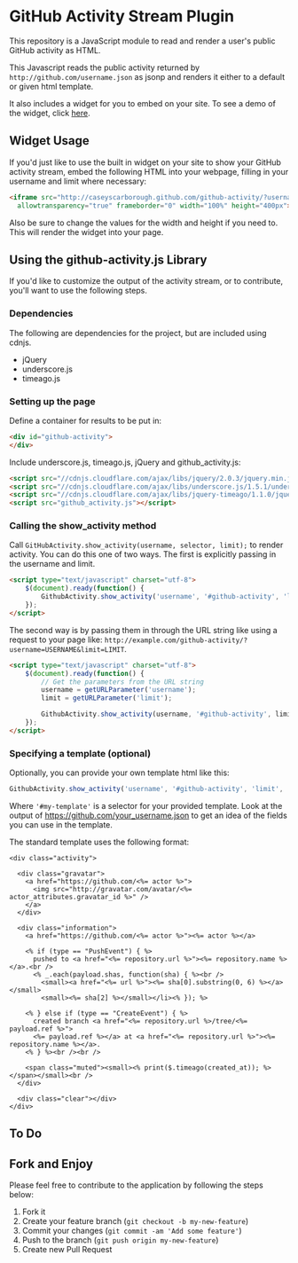 # GitHub Activity Stream Plugin

This repository is a JavaScript module to read and render a user's public GitHub activity
as HTML. 

This Javascript reads the public activity returned by 
`http://github.com/username.json` as jsonp and renders it either to a
default or given html template.

It also includes a widget for you to embed on your site. To see a demo of the widget, click
[here](http://blog.caseyscarborough.com/activity/).

## Widget Usage

If you'd just like to use the built in widget on your site to show your GitHub activity stream, embed the following HTML
into your webpage, filling in your username and limit where necessary:

```html
<iframe src="http://caseyscarborough.github.com/github-activity/?username=USERNAME&limit=20"
  allowtransparency="true" frameborder="0" width="100%" height="400px"></iframe>
```

Also be sure to change the values for the width and height if you need to. This will render the widget
into your page.

## Using the github-activity.js Library

If you'd like to customize the output of the activity stream, or to contribute, you'll
want to use the following steps.

### Dependencies

The following are dependencies for the project, but are included using cdnjs.

* jQuery
* underscore.js
* timeago.js

### Setting up the page

Define a container for results to be put in:

```html
<div id="github-activity">
</div>
```

Include underscore.js, timeago.js, jQuery and github_activity.js:

```html
<script src="//cdnjs.cloudflare.com/ajax/libs/jquery/2.0.3/jquery.min.js"></script>
<script src="//cdnjs.cloudflare.com/ajax/libs/underscore.js/1.5.1/underscore-min.js"></script>
<script src="//cdnjs.cloudflare.com/ajax/libs/jquery-timeago/1.1.0/jquery.timeago.min.js"></script>
<script src="github_activity.js"></script>
```

### Calling the show_activity method

Call `GitHubActivity.show_activity(username, selector, limit);` to render activity.
You can do this one of two ways. The first is explicitly passing in the username and limit.

```html
<script type="text/javascript" charset="utf-8">
    $(document).ready(function() {
        GithubActivity.show_activity('username', '#github-activity', 'limit');
    });
</script>
```

The second way is by passing them in through the URL string like using a request to your page like:
`http://example.com/github-activity/?username=USERNAME&limit=LIMIT`.

```html
<script type="text/javascript" charset="utf-8">
    $(document).ready(function() {
        // Get the parameters from the URL string
        username = getURLParameter('username');
        limit = getURLParameter('limit');

        GithubActivity.show_activity(username, '#github-activity', limit);
    });
</script>
```

### Specifying a template (optional)

Optionally, you can provide your own template html like this:

```javascript
GithubActivity.show_activity('username', '#github-activity', 'limit', '#my-template');
```

Where `'#my-template'` is a selector for your provided template.  Look
at the output of https://github.com/your_username.json to get an idea of the fields you can use in the template.

The standard template uses the following format:

```erb
<div class="activity">
  
  <div class="gravatar">
    <a href="https://github.com/<%= actor %>">
      <img src="http://gravatar.com/avatar/<%= actor_attributes.gravatar_id %>" />
    </a>
  </div>
  
  <div class="information">
    <a href="https://github.com/<%= actor %>"><%= actor %></a>
    
    <% if (type == "PushEvent") { %>
      pushed to <a href="<%= repository.url %>"><%= repository.name %></a>.<br />
      <% _.each(payload.shas, function(sha) { %><br />
        <small><a href="<%= url %>"><%= sha[0].substring(0, 6) %></a></small> 
        <small><%= sha[2] %></small></li><% }); %>
    
    <% } else if (type == "CreateEvent") { %> 
      created branch <a href="<%= repository.url %>/tree/<%= payload.ref %>"> 
      <%= payload.ref %></a> at <a href="<%= repository.url %>"><%= repository.name %></a>. 
    <% } %><br /><br />
    
    <span class="muted"><small><% print($.timeago(created_at)); %></span></small><br />
  </div>

  <div class="clear"></div>
</div>
```

## To Do


## Fork and Enjoy

Please feel free to contribute to the application by following the steps below:

1. Fork it
2. Create your feature branch (`git checkout -b my-new-feature`)
3. Commit your changes (`git commit -am 'Add some feature'`)
4. Push to the branch (`git push origin my-new-feature`)
5. Create new Pull Request
